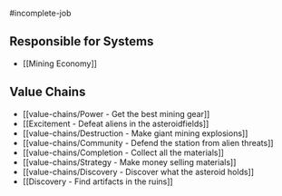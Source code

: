 #incomplete-job
## Responsible for Systems
- [[Mining Economy]]
## Value Chains
- [[value-chains/Power - Get the best mining gear]]
- [[Excitement - Defeat aliens in the asteroidfields]]
- [[value-chains/Destruction - Make giant mining explosions]]
- [[value-chains/Community - Defend the station from alien threats]]
- [[value-chains/Completion - Collect all the materials]]
- [[value-chains/Strategy - Make money selling materials]]
- [[value-chains/Discovery - Discover what the asteroid holds]]
- [[Discovery - Find artifacts in the ruins]]
